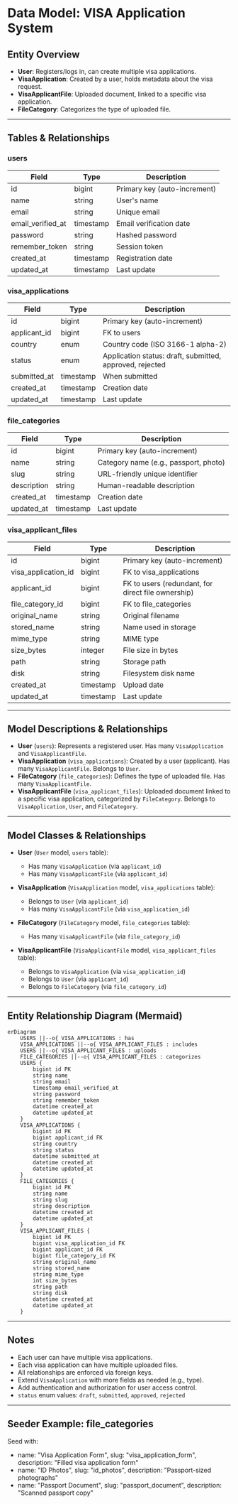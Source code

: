 # Data Model: VISA Application System

## Entity Overview
- **User**: Registers/logs in, can create multiple visa applications.
- **VisaApplication**: Created by a user, holds metadata about the visa request.
- **VisaApplicantFile**: Uploaded document, linked to a specific visa application.
- **FileCategory**: Categorizes the type of uploaded file.

---

## Tables & Relationships

### users
| Field               | Type      | Description                |
|---------------------|-----------|----------------------------|
| id                  | bigint    | Primary key (auto-increment) |
| name                | string    | User's name                |
| email               | string    | Unique email               |
| email_verified_at   | timestamp | Email verification date    |
| password            | string    | Hashed password            |
| remember_token      | string    | Session token              |
| created_at          | timestamp | Registration date          |
| updated_at          | timestamp | Last update                |

### visa_applications
| Field         | Type      | Description                |
|---------------|-----------|----------------------------|
| id            | bigint    | Primary key (auto-increment) |
| applicant_id  | bigint    | FK to users                 |
| country       | enum      | Country code (ISO 3166-1 alpha-2) |
| status        | enum      | Application status: draft, submitted, approved, rejected |
| submitted_at  | timestamp | When submitted             |
| created_at    | timestamp | Creation date              |
| updated_at    | timestamp | Last update                |

### file_categories
| Field         | Type      | Description                |
|---------------|-----------|----------------------------|
| id            | bigint    | Primary key (auto-increment) |
| name          | string    | Category name (e.g., passport, photo) |
| slug          | string    | URL-friendly unique identifier |
| description   | string    | Human-readable description  |
| created_at    | timestamp | Creation date              |
| updated_at    | timestamp | Last update                |

### visa_applicant_files
| Field               | Type      | Description                |
|---------------------|-----------|----------------------------|
| id                  | bigint    | Primary key (auto-increment) |
| visa_application_id | bigint    | FK to visa_applications      |
| applicant_id        | bigint    | FK to users (redundant, for direct file ownership) |
| file_category_id    | bigint    | FK to file_categories         |
| original_name       | string    | Original filename          |
| stored_name         | string    | Name used in storage       |
| mime_type           | string    | MIME type                  |
| size_bytes          | integer   | File size in bytes         |
| path                | string    | Storage path               |
| disk                | string    | Filesystem disk name       |
| created_at          | timestamp | Upload date                |
| updated_at          | timestamp | Last update                |

---

## Model Descriptions & Relationships

- **User** (`users`): Represents a registered user. Has many `VisaApplication` and `VisaApplicantFile`.
- **VisaApplication** (`visa_applications`): Created by a user (applicant). Has many `VisaApplicantFile`. Belongs to `User`.
- **FileCategory** (`file_categories`): Defines the type of uploaded file. Has many `VisaApplicantFile`.
- **VisaApplicantFile** (`visa_applicant_files`): Uploaded document linked to a specific visa application, categorized by `FileCategory`. Belongs to `VisaApplication`, `User`, and `FileCategory`.

---

## Model Classes & Relationships

- **User** (`User` model, `users` table):
  - Has many `VisaApplication` (via `applicant_id`)
  - Has many `VisaApplicantFile` (via `applicant_id`)

- **VisaApplication** (`VisaApplication` model, `visa_applications` table):
  - Belongs to `User` (via `applicant_id`)
  - Has many `VisaApplicantFile` (via `visa_application_id`)

- **FileCategory** (`FileCategory` model, `file_categories` table):
  - Has many `VisaApplicantFile` (via `file_category_id`)

- **VisaApplicantFile** (`VisaApplicantFile` model, `visa_applicant_files` table):
  - Belongs to `VisaApplication` (via `visa_application_id`)
  - Belongs to `User` (via `applicant_id`)
  - Belongs to `FileCategory` (via `file_category_id`)

---

## Entity Relationship Diagram (Mermaid)

```mermaid
erDiagram
    USERS ||--o{ VISA_APPLICATIONS : has
    VISA_APPLICATIONS ||--o{ VISA_APPLICANT_FILES : includes
    USERS ||--o{ VISA_APPLICANT_FILES : uploads
    FILE_CATEGORIES ||--o{ VISA_APPLICANT_FILES : categorizes
    USERS {
        bigint id PK
        string name
        string email
        timestamp email_verified_at
        string password
        string remember_token
        datetime created_at
        datetime updated_at
    }
    VISA_APPLICATIONS {
        bigint id PK
        bigint applicant_id FK
        string country
        string status
        datetime submitted_at
        datetime created_at
        datetime updated_at
    }
    FILE_CATEGORIES {
        bigint id PK
        string name
        string slug
        string description
        datetime created_at
        datetime updated_at
    }
    VISA_APPLICANT_FILES {
        bigint id PK
        bigint visa_application_id FK
        bigint applicant_id FK
        bigint file_category_id FK
        string original_name
        string stored_name
        string mime_type
        int size_bytes
        string path
        string disk
        datetime created_at
        datetime updated_at
    }
```

---

## Notes
- Each user can have multiple visa applications.
- Each visa application can have multiple uploaded files.
- All relationships are enforced via foreign keys.
- Extend `VisaApplication` with more fields as needed (e.g., type).
- Add authentication and authorization for user access control.
- `status` enum values: `draft`, `submitted`, `approved`, `rejected`

---

## Seeder Example: file_categories

Seed with:
- name: "Visa Application Form", slug: "visa_application_form", description: "Filled visa application form"
- name: "ID Photos", slug: "id_photos", description: "Passport-sized photographs"
- name: "Passport Document", slug: "passport_document", description: "Scanned passport copy"
